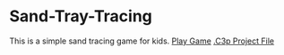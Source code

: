 # Sand-Tray-Tracing
This is a simple sand tracing game for kids.
[Play Game](https://coding-interface.github.io/Sand-Tray-Tracing/index.html)
[.C3p  Project File](https://coding-interface.github.io/Sand-Tray-Tracing/Sand-Tray-Tracing.c3p)